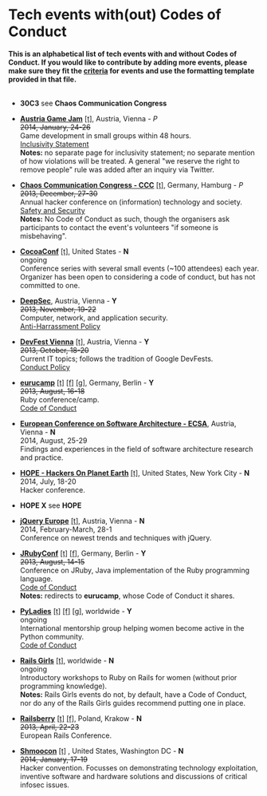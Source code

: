 # Tech events with(out) Codes of Conduct
**This is an alphabetical list of tech events with and without Codes of Conduct. If you would like to contribute by adding more events, please make sure they fit the [criteria](https://github.com/kerstin/ALLtheCodeOfConducts/blob/master/criteria.md) for events and use the formatting template provided in that file.**
<br>
<br>


* **30C3** see **Chaos Communication Congress**

* **[Austria Game Jam](http://austriagamejam.org/)** [[t]](https://twitter.com/austriagamejam), Austria, Vienna - *P*<br>
~~2014, January, 24-26~~<br>
Game development in small groups within 48 hours.<br>
[Inclusivity Statement](http://austriagamejam.org/faq#harassment)<br>
**Notes:** no separate page for inclusivity statement; no separate mention of how violations will be treated. A general "we reserve the right to remove people" rule was added after an inquiry via Twitter.

* **[Chaos Communication Congress - CCC](https://events.ccc.de/congress/2013/wiki/Main_Page)** [[t]](https://twitter.com/ccc), Germany, Hamburg - *P*<br>
~~2013, December, 27-30~~<br>
Annual hacker conference on (information) technology and society.<br>
[Safety and Security](https://events.ccc.de/congress/2013/wiki/Static:Safety_and_Security)<br>
**Notes:** No Code of Conduct as such, though the organisers ask participants to contact the event's volunteers "if someone is misbehaving".

* **[CocoaConf](http://cocoaconf.com/)** [[t]](https://twitter.com/cocoaconf), United States - **N**<br>
ongoing<br>
Conference series with several small events (~100 attendees) each year. Organizer has been open to considering a code of conduct, but has not committed to one.<br>

* **[DeepSec](http://deepsec.net/)**, Austria, Vienna - **Y**<br>
~~2013, November, 19-22<br>~~
Computer, network, and application security.<br>
[Anti-Harrassment Policy](https://deepsec.net/ahpolicy.html)

* **[DevFest Vienna](http://www.devfest.at/)** [[t]](https://twitter.com/DevFestVienna), Austria, Vienna - **Y**<br>
~~2013, October, 18-20~~<br>
Current IT topics; follows the tradition of Google DevFests.<br>
[Conduct Policy](http://www.devfest.at/policy)

* **[eurucamp](http://eurucamp.org)** [[t]](https://twitter.com/eurucamp) [[f]](https://www.facebook.com/eurucamp) [[g]](https://plus.google.com/114984140580239329274), Germany, Berlin - **Y**<br>
~~2013, August, 16-18~~<br>
Ruby conference/camp.<br>
[Code of Conduct](http://2013.eurucamp.org/policies)<br>

* **[European Conference on Software Architecture - ECSA](http://ecsa2014.cs.univie.ac.at/
)**, Austria, Vienna - **N**<br>
2014, August, 25-29<br>
Findings and experiences in the field of software architecture research and practice.<br>

* **[HOPE - Hackers On Planet Earth](http://hope.net/)** [[t]](http://twitter.com/hopex), United States, New York City - **N**<br>
2014, July, 18-20<br>
Hacker conference.<br>

* **HOPE X** see **HOPE**

* **[jQuery Europe](http://www.gentics.com/jquery-eu-2014/page/2014/eu.html)** [[t]](https://www.twitter.com/jqueryeurope), Austria, Vienna - **N**<br>
2014, February-March, 28-1<br>
Conference on newest trends and techniques with jQuery.<br>

* **[JRubyConf](http://jrubyconf.eu)** [[t]](https://twitter.com/jrubyconfeu) [[f]](https://www.facebook.com/jrubyconfeu), Germany, Berlin - **Y**<br>
~~2013, August, 14-15~~<br>
Conference on JRuby, Java implementation of the Ruby programming language.<br>
[Code of Conduct](http://2013.eurucamp.org/policies)<br>
**Notes:** redirects to **eurucamp**, whose Code of Conduct it shares.

* **[PyLadies](http://www.pyladies.com/)** [[t]](https://twitter.com/pyladies) [[f]](https://www.facebook.com/pyladies) [[g]](https://plus.google.com/communities/108807002736066163985), worldwide - **Y**<br>
ongoing<br>
International mentorship group helping women become active in the Python community.<br>
[Code of Conduct](http://www.pyladies.com/CodeOfConduct/)<br>

* **[Rails Girls](http://railsgirls.com/)** [[t]](https://twitter.com/railsgirls), worldwide - **N**<br>
ongoing<br>
Introductory workshops to Ruby on Rails for women (without prior programming knowledge).<br>
**Notes:** Rails Girls events do not, by default, have a Code of Conduct, nor do any of the Rails Girls guides recommend putting one in place.

* **[Railsberry](http://www.railsberry.com/)** [[t]](http://twitter.com/railsberry) [[f]](http://facebook.com/railsberry), Poland, Krakow - **N**<br>
~~2013, April, 22-23~~<br>
European Rails Conference.<br>

* **[Shmoocon](http://www.shmoocon.org/)** [[t]](https://twitter.com/shmoocon) , United States, Washington DC - **N**<br>
~~2014, January, 17-19~~<br>
Hacker convention. Focusses on demonstrating technology exploitation, inventive software and hardware solutions and discussions of critical infosec issues.<br>
